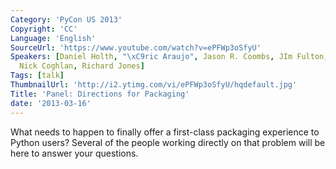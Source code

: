 ```yaml
---
Category: 'PyCon US 2013'
Copyright: 'CC'
Language: 'English'
SourceUrl: 'https://www.youtube.com/watch?v=ePFWp3oSfyU'
Speakers: [Daniel Holth, "\xC9ric Araujo", Jason R. Coombs, JIm Fulton, Marcus Smith,
  Nick Coghlan, Richard Jones]
Tags: [talk]
ThumbnailUrl: 'http://i2.ytimg.com/vi/ePFWp3oSfyU/hqdefault.jpg'
Title: 'Panel: Directions for Packaging'
date: '2013-03-16'
---
```

What needs to happen to finally offer a first-class packaging
experience to Python users? Several of the people working directly on
that problem will be here to answer your questions.
